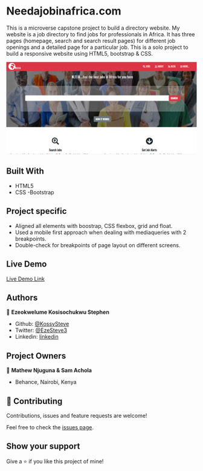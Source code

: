 # Needajobinafrica.com
This is a microverse capstone project to build a directory website. My website is a job directory to find jobs for professionals in Africa. It has three pages (homepage, search and search result pages) for different job openings and a detailed page for a particular job.
This is a solo project to build a responsive website using HTML5, bootstrap &amp; CSS.

![screenshot](./screenshot.PNG)

## Built With

- HTML5
- CSS
-Bootstrap

## Project specific

- Aligned all elements with boostrap, CSS flexbox, grid and float.
- Used a mobile first approach when dealing with mediaqueries with 2 breakpoints.
- Double-check for breakpoints of page layout on different screens.

## Live Demo

[Live Demo Link](https://raw.githack.com/KossySteve/Needajobinafrica.com/development/index.html)

## Authors

👤 **Ezeokwelume Kosisochukwu Stephen**

- Github: [@KossySteve](https://github.com/KossySteve)
- Twitter: [@EzeSteve3](https://twitter.com/EzeSteve3/)
- Linkedin: [linkedin](https://www.linkedin.com/in/steve-ez-b090ba198/) 

## Project Owners
👤 **Mathew Njuguna & Sam Achola**

-  Behance, Nairobi, Kenya
 

## 🤝 Contributing

Contributions, issues and feature requests are welcome!

Feel free to check the [issues page](issues/).

## Show your support

Give a ⭐️ if you like this project of mine!
